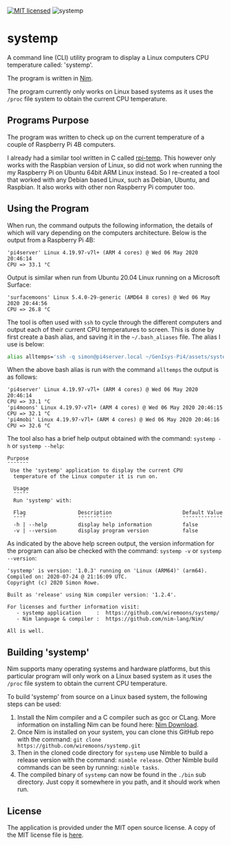 [![MIT licensed](https://img.shields.io/badge/license-MIT-blue.svg)](https://raw.githubusercontent.com/hyperium/hyper/master/LICENSE) ![systemp](https://github.com/wiremoons/systemp/workflows/systemp/badge.svg?branch=master) 

# systemp

A command line (CLI) utility program to display a Linux computers CPU 
temperature called: 'systemp'.

The program is written in [Nim](https://nim-lang.org/).

The program currently only works on Linux based systems as it uses the `/proc` 
file system to obtain the current CPU temperature.


## Programs Purpose

The program was written to check up on the current temperature of a couple of 
Raspberry Pi 4B computers. 

I already had a similar tool written in C called [rpi-temp](https://github.com/wiremoons/rpi-temp). 
This however only works with the Raspbian version of Linux, so did not work 
when running the my Raspberry Pi on Ubuntu 64bit ARM Linux instead. So I 
re-created a tool that worked with any Debian based Linux, such as Debian, 
Ubuntu, and Raspbian. It also works with other non Raspberry Pi computer too. 


## Using the Program

When run, the command outputs the following information, the details of which 
will vary depending on the computers architecture. Below is the output from a 
Raspberry Pi 4B:
```
'pi4server' Linux 4.19.97-v7l+ (ARM 4 cores) @ Wed 06 May 2020 20:46:14
CPU => 33.1 °C 
```

Output is similar when run from Ubuntu 20.04 Linux running on a Microsoft Surface:

```
'surfacemoons' Linux 5.4.0-29-generic (AMD64 8 cores) @ Wed 06 May 2020 20:44:56
CPU => 26.8 °C
```

The tool is often used with `ssh` to cycle through the different computers and 
output each of their current CPU temperatures to screen. This is done by first 
create a bash alias, and saving it in the `~/.bash_aliases` file. The alias I 
use is below:

```bash
alias alltemps='ssh -q simon@pi4server.local ~/GenIsys-Pi4/assets/systemp && ssh -q simon@pi4moons.local ~/GenIsys-Pi4/assets/systemp && ssh -q simon@pi4mobi.local ~/GenIsys-Pi4/assets/systemp'
```

When the above bash alias is run with the command `alltemps` the output is 
as follows:

```
'pi4server' Linux 4.19.97-v7l+ (ARM 4 cores) @ Wed 06 May 2020 20:46:14
CPU => 33.1 °C 
'pi4moons' Linux 4.19.97-v7l+ (ARM 4 cores) @ Wed 06 May 2020 20:46:15
CPU => 32.1 °C 
'pi4mobi' Linux 4.19.97-v7l+ (ARM 4 cores) @ Wed 06 May 2020 20:46:16
CPU => 32.6 °C 
```

The tool also has a brief help output obtained with the command: `systemp -h` or `systemp --help`:

```
Purpose
¯¯¯¯¯¯¯
 Use the 'systemp' application to display the current CPU
  temperature of the Linux computer it is run on.

  Usage
  ¯¯¯¯¯
  Run 'systemp' with:

  Flag                 Description                       Default Value
  ¯¯¯¯                 ¯¯¯¯¯¯¯¯¯¯¯                       ¯¯¯¯¯¯¯¯¯¯¯¯¯
  -h | --help          display help information          false
  -v | --version       display program version           false
```

As indicated by the above help screen output, the version information for the 
program can also be checked with the command: `systemp -v` or `systemp --version`:

```
'systemp' is version: '1.0.3' running on 'Linux (ARM64)' (arm64).
Compiled on: 2020-07-24 @ 21:16:09 UTC.
Copyright (c) 2020 Simon Rowe.

Built as 'release' using Nim compiler version: '1.2.4'.

For licenses and further information visit:
   - systemp application     :  https://github.com/wiremoons/systemp/
   - Nim language & compiler :  https://github.com/nim-lang/Nim/

All is well.
```

## Building 'systemp'

Nim supports many operating systems and hardware platforms, but this particular 
program will only work on a Linux based system as it uses the `/proc` file 
system to obtain the current CPU temperature.

To build 'systemp' from source on a Linux based system, the following steps 
can be used:

1. Install the Nim compiler and a C compiler such as gcc or CLang. More 
information on installing Nim can be found here: [Nim Download](https://nim-lang.org/install.html).
2. Once Nim is installed on your system, you can clone this GitHub repo with 
the command: `git clone https://github.com/wiremoons/systemp.git`
3. Then in the cloned code directory for `systemp` use Nimble to build a 
release version with the command: `nimble release`. Other Nimble build commands 
can be seen by running: `nimble tasks`.
4. The compiled binary of `systemp` can now be found in the `./bin` sub 
directory. Just copy it somewhere in you path, and it should work when run.

## License

The application is provided under the MIT open source license. A copy of the 
MIT license file is [here](./LICENSE).

